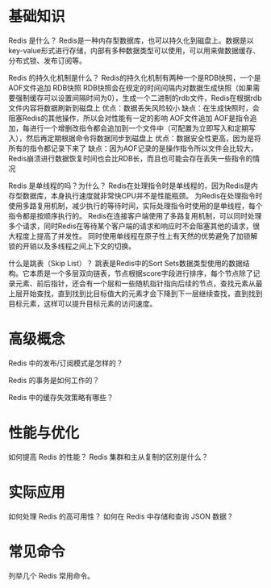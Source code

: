 # 基础知识
Redis 是什么？
Redis是一种内存型数据库，也可以持久化到磁盘上。数据是以key-value形式进行存储，内部有多种数据类型可以使用，可以用来做数据缓存、分布式锁、发布订阅等。

Redis 的持久化机制是什么？
Redis的持久化机制有两种一个是RDB快照，一个是AOF文件追加
RDB快照
RDB快照会在规定的时间间隔内对数据生成快照（如果需要强制缓存可以设置间隔时间为0），生成一个二进制的rdb文件，Redis在根据rdb文件内容将数据刷新到磁盘上
优点：数据丢失风险较小
缺点：在生成快照时，会阻塞Redis的其他操作，所以会对性能有一定的影响
AOF文件追加
AOF是指令追加，每进行一个增删改指令都会追加到一个文件中（可配置为立即写入和定期写入），然后再定期根据命令将数据同步到磁盘上
优点：数据安全性更高，因为是将所有的指令都记录下来了
缺点：因为AOF记录的是操作指令所以文件会比较大，Redis崩溃进行数据恢复时间也会比RDB长，而且也可能会存在丢失一些指令的情况


Redis 是单线程的吗？为什么？
Redis在处理指令时是单线程的，因为Redis是内存型数据库，本身执行速度就非常快CPU并不是性能瓶颈。
为Redis在处理指令时使用多路复用机制，减少执行的等待时间，实际处理指令时使用的是单线程，每个指令都是按顺序执行的。
Redis在连接客户端使用了多路复用机制，可以同时处理多个请求，同时Redis在等待某个客户端的请求和响应时不会阻塞其他的请求，很大程度上提高了并发性。
同时使用单线程在原子性上有天然的优势避免了加锁解锁的开销以及多线程之间上下文的切换。


什么是跳表（Skip List）？
跳表是Redis中的Sort Sets数据类型使用的数据结构。它本质是一个多层双向链表，节点根据score字段进行排序，每个节点除了记录元素、前后指针，还会有一个层和一些随机指针指向后续的节点，查找元素从最上层开始查找，直到找到比目标值大的元素才会下降到下一层继续查找，直到找到目标元素，这样可以提升目标元素的访问速度。




# 高级概念
Redis 中的发布/订阅模式是怎样的？


Redis 的事务是如何工作的？


Redis 中的缓存失效策略有哪些？



# 性能与优化
如何提高 Redis 的性能？
Redis 集群和主从复制的区别是什么？
# 实际应用
如何处理 Redis 的高可用性？
如何在 Redis 中存储和查询 JSON 数据？
# 常见命令
列举几个 Redis 常用命令。